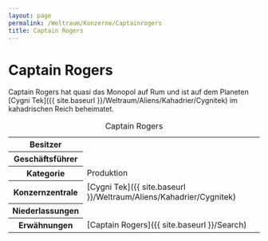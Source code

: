 ```yaml
---
layout: page
permalink: /Weltraum/Konzerne/Captainrogers
title: Captain Rogers
---
```



# Captain Rogers


Captain Rogers hat quasi das Monopol auf Rum und ist auf dem Planeten [Cygni Tek]({{ site.baseurl }}/Weltraum/Aliens/Kahadrier/Cygnitek) im kahadrischen Reich beheimatet.


<aside>
<table data-type="konzern">
<caption>Captain Rogers</caption>
<tbody>
<tr><th>Besitzer</th><td> </td></tr>
<tr><th>Geschäftsführer</th><td> </td></tr>
<tr><th>Kategorie</th><td>Produktion</td></tr>
<tr><th>Konzernzentrale</th><td>[Cygni Tek]({{ site.baseurl }}/Weltraum/Aliens/Kahadrier/Cygnitek)</td></tr>
<tr><th>Niederlassungen</th><td> </td></tr>
<tr><th>Erwähnungen</th><td>[Captain Rogers]({{ site.baseurl }}/Search)</td></tr>
</tbody>
</table>
</aside>

